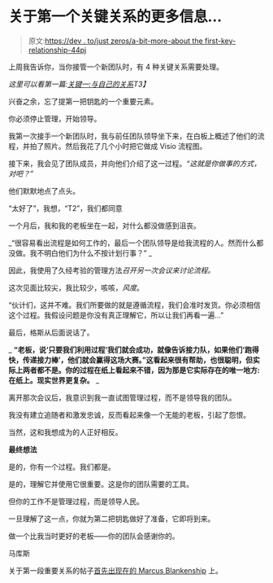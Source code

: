 # 关于第一个关键关系的更多信息…

> 原文:[https://dev . to/just zeros/a-bit-more-about the first-key-relationship-44pj](https://dev.to/justzeros/a-bit-more-about-that-first-key-relationship-44pj)

上周我告诉你，当你接管一个新团队时，有 4 种关键关系需要处理。

*这里可以看第一篇:[关键一:与自己的关系](https://dev.to/justzeros/priorities-for-a-new-development-manager-the-four-keys-5d6-temp-slug-9393687)T3】*

兴奋之余，忘了提第一把钥匙的一个重要元素。

你必须停止管理，开始领导。

我第一次接手一个新团队时，我与前任团队领导坐下来，在白板上概述了他们的流程，并拍了照片。然后我花了几个小时把它做成 Visio 流程图。

接下来，我会见了团队成员，并向他们介绍了这一过程。*“这就是你做事的方式，对吧？”*

他们默默地点了点头。

“太好了”，我想，“T2”，我们都同意

一个月后，我和我的老板坐在一起，对什么都没做感到沮丧。

_“很容易看出流程是如何工作的，最后一个团队领导是给我流程的人。然而什么都没做。我不明白他们为什么不按计划行事？” _

因此，我使用了久经考验的管理方法*召开另一次会议来讨论流程。*

这次见面比较尖，我比较少，咳咳，*风度*。

“伙计们，这并不难。我们所要做的就是遵循流程，我们会准时发货。你必须相信这个过程。我假设问题是你没有真正理解它，所以让我们再看一遍…”

最后，格斯从后面说话了。

_ **“老板，说‘只要我们利用过程’我们就会成功，就像告诉接力队，如果他们‘跑得快，传递接力棒’，他们就会赢得这场大赛。”这看起来很有帮助，也很聪明，但实际上两者都不是。你的过程在纸上看起来不错，因为那是它实际存在的唯一地方:在纸上。现实世界更复杂。** _

离开那次会议后，我意识到我一直试图管理过程，而不是领导我的团队。

我没有建立追随者和激发忠诚，反而看起来像一个无能的老板，引起了怨恨。

当然，这和我想成为的人正好相反。

**最终想法**

是的，你有一个过程。我们都是。

是的，理解它并使用它很重要。这是你的团队需要的工具。

但你的工作不是管理过程，而是领导人民。

一旦理解了这一点，你就为第二把钥匙做好了准备，它即将到来。

做一个比我当时更好的老板——你的团队会感谢你的。

马库斯

关于第一段重要关系的帖子[首先出现在](https://marcusblankenship.com/a-bit-more-about-that-key-relationship/)[的 Marcus Blankenship](https://marcusblankenship.com) 上。